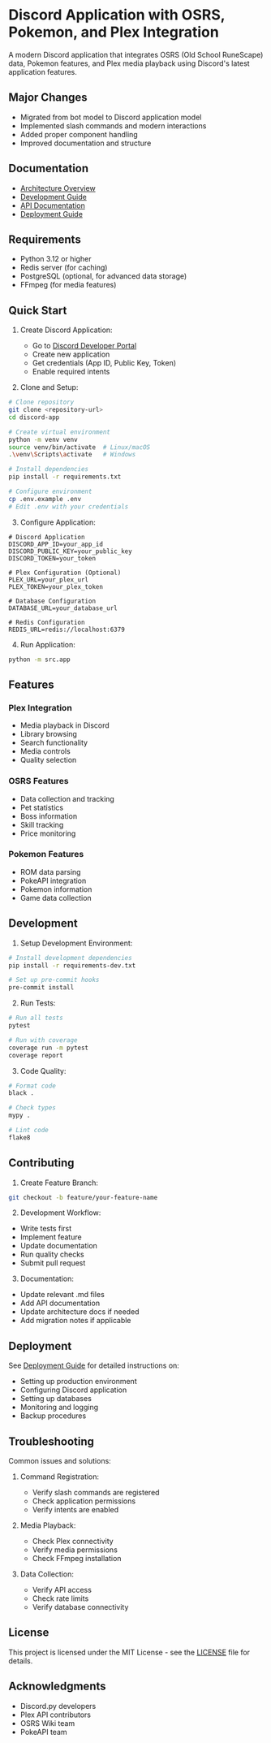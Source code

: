 # Discord Application with OSRS, Pokemon, and Plex Integration

A modern Discord application that integrates OSRS (Old School RuneScape) data, Pokemon features, and Plex media playback using Discord's latest application features.

## Major Changes
- Migrated from bot model to Discord application model
- Implemented slash commands and modern interactions
- Added proper component handling
- Improved documentation and structure

## Documentation
- [Architecture Overview](docs/ARCHITECTURE.md)
- [Development Guide](docs/DEVELOPMENT.md)
- [API Documentation](docs/API.md)
- [Deployment Guide](docs/DEPLOYMENT.md)

## Requirements

- Python 3.12 or higher
- Redis server (for caching)
- PostgreSQL (optional, for advanced data storage)
- FFmpeg (for media features)

## Quick Start

1. Create Discord Application:
   - Go to [Discord Developer Portal](https://discord.com/developers/applications)
   - Create new application
   - Get credentials (App ID, Public Key, Token)
   - Enable required intents

2. Clone and Setup:
```bash
# Clone repository
git clone <repository-url>
cd discord-app

# Create virtual environment
python -m venv venv
source venv/bin/activate  # Linux/macOS
.\venv\Scripts\activate   # Windows

# Install dependencies
pip install -r requirements.txt

# Configure environment
cp .env.example .env
# Edit .env with your credentials
```

3. Configure Application:
```env
# Discord Application
DISCORD_APP_ID=your_app_id
DISCORD_PUBLIC_KEY=your_public_key
DISCORD_TOKEN=your_token

# Plex Configuration (Optional)
PLEX_URL=your_plex_url
PLEX_TOKEN=your_plex_token

# Database Configuration
DATABASE_URL=your_database_url

# Redis Configuration
REDIS_URL=redis://localhost:6379
```

4. Run Application:
```bash
python -m src.app
```

## Features

### Plex Integration
- Media playback in Discord
- Library browsing
- Search functionality
- Media controls
- Quality selection

### OSRS Features
- Data collection and tracking
- Pet statistics
- Boss information
- Skill tracking
- Price monitoring

### Pokemon Features
- ROM data parsing
- PokeAPI integration
- Pokemon information
- Game data collection

## Development

1. Setup Development Environment:
```bash
# Install development dependencies
pip install -r requirements-dev.txt

# Set up pre-commit hooks
pre-commit install
```

2. Run Tests:
```bash
# Run all tests
pytest

# Run with coverage
coverage run -m pytest
coverage report
```

3. Code Quality:
```bash
# Format code
black .

# Check types
mypy .

# Lint code
flake8
```

## Contributing

1. Create Feature Branch:
```bash
git checkout -b feature/your-feature-name
```

2. Development Workflow:
- Write tests first
- Implement feature
- Update documentation
- Run quality checks
- Submit pull request

3. Documentation:
- Update relevant .md files
- Add API documentation
- Update architecture docs if needed
- Add migration notes if applicable

## Deployment

See [Deployment Guide](docs/DEPLOYMENT.md) for detailed instructions on:
- Setting up production environment
- Configuring Discord application
- Setting up databases
- Monitoring and logging
- Backup procedures

## Troubleshooting

Common issues and solutions:
1. Command Registration:
   - Verify slash commands are registered
   - Check application permissions
   - Verify intents are enabled

2. Media Playback:
   - Check Plex connectivity
   - Verify media permissions
   - Check FFmpeg installation

3. Data Collection:
   - Verify API access
   - Check rate limits
   - Verify database connectivity

## License

This project is licensed under the MIT License - see the [LICENSE](LICENSE) file for details.

## Acknowledgments

- Discord.py developers
- Plex API contributors
- OSRS Wiki team
- PokeAPI team 